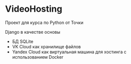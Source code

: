 # VideoHosting
 
Проект для курса по Python от Точки

  Django в качестве основы 
+ БД SQLite
+ VK Cloud как хранилище файлов 
+ Yandex Cloud как виртуальная машина для хостинга с использованием Docker
